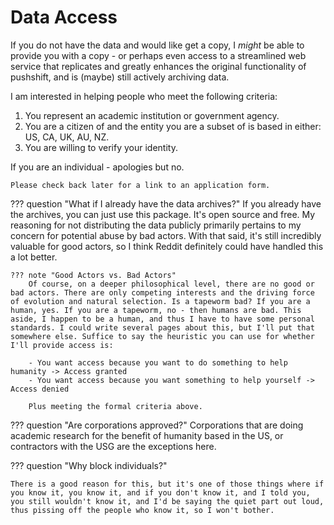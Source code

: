 # Data Access

If you do not have the data and would like get a copy, I *might* be able to provide you with a copy - or perhaps even access to a streamlined web service that replicates and greatly enhances the original functionality of pushshift, and is (maybe) still actively archiving data.

I am interested in helping people who meet the following criteria:

1. You represent an academic institution or government agency.
2. You are a citizen of and the entity you are a subset of is based in either: US, CA, UK, AU, NZ.
3. You are willing to verify your identity.

If you are an individual - apologies but no.

`Please check back later for a link to an application form.`

??? question "What if I already have the data archives?"
    If you already have the archives, you can just use this package. It's open source and free. My reasoning for not distributing the data publicly primarily pertains to my concern for potential abuse by bad actors. With that said, it's still incredibly valuable for good actors, so I think Reddit definitely could have handled this a lot better.

    ??? note "Good Actors vs. Bad Actors"
        Of course, on a deeper philosophical level, there are no good or bad actors. There are only competing interests and the driving force of evolution and natural selection. Is a tapeworm bad? If you are a human, yes. If you are a tapeworm, no - then humans are bad. This aside, I happen to be a human, and thus I have to have some personal standards. I could write several pages about this, but I'll put that somewhere else. Suffice to say the heuristic you can use for whether I'll provide access is:

        - You want access because you want to do something to help humanity -> Access granted
        - You want access because you want something to help yourself -> Access denied

        Plus meeting the formal criteria above.

??? question "Are corporations approved?"
    Corporations that are doing academic research for the benefit of humanity based in the US, or contractors with the USG are the exceptions here.

??? question "Why block individuals?"

    There is a good reason for this, but it's one of those things where if you know it, you know it, and if you don't know it, and I told you, you still wouldn't know it, and I'd be saying the quiet part out loud, thus pissing off the people who know it, so I won't bother.


<!--
With that said, I expect some OSINT skids, creepy exs, and IRA schmucks might still apply pretending to be someone they aren't, so I implemented a deterrence mechanism to discourage adversarial or malicious actors.

Some of you may "test this deterrence mechanism", but it's a sacrifice I am willing to make.
-->

